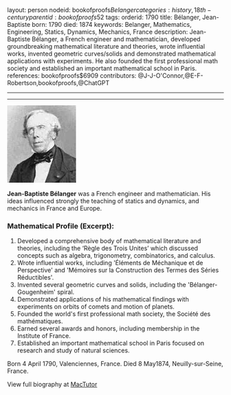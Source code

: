 layout: person
nodeid: bookofproofs$Belanger
categories: history,18th-century
parentid: bookofproofs$52
tags: 
orderid: 1790
title: Bélanger, Jean-Baptiste
born: 1790
died: 1874
keywords: Belanger, Mathematics, Engineering, Statics, Dynamics, Mechanics, France
description: Jean-Baptiste Bélanger, a French engineer and mathematician, developed groundbreaking mathematical literature and theories, wrote influential works, invented geometric curves/solids and demonstrated mathematical applications with experiments. He also founded the first professional math society and established an important mathematical school in Paris.
references: bookofproofs$6909
contributors: @J-J-O'Connor,@E-F-Robertson,bookofproofs,@ChatGPT

---



---

![Belanger.jpg](https://github.com/bookofproofs/bookofproofs.github.io/blob/main/_sources/_assets/images/portraits/Belanger.jpg?raw=true)

**Jean-Baptiste Bélanger** was a French engineer and mathematician. His ideas influenced strongly the teaching of statics and dynamics, and mechanics in France and Europe.

### Mathematical Profile (Excerpt):
1. Developed a comprehensive body of mathematical literature and theories, including the ‘Règle des Trois Unites’ which discussed concepts such as algebra, trigonometry, combinatorics, and calculus. 
2. Wrote influential works, including 'Éléments de Méchanique et de Perspective' and 'Mémoires sur la Construction des Termes des Séries Réductibles'.
3. Invented several geometric curves and solids, including the 'Bélanger-Gougenheim' spiral.
4. Demonstrated applications of his mathematical findings with experiments on orbits of comets and motion of planets.
5. Founded the world's first professional math society, the Société des mathématiques.
6. Earned several awards and honors, including membership in the Institute of France. 
7. Established an important mathematical school in Paris focused on research and study of natural sciences.

Born 4 April 1790, Valenciennes, France. Died 8 May1874, Neuilly-sur-Seine, France.

View full biography at [MacTutor](https://mathshistory.st-andrews.ac.uk/Biographies/Belanger/)
